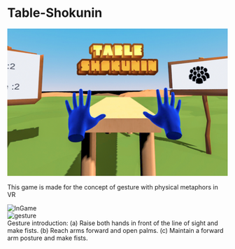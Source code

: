 # Table-Shokunin  
![MainPic](/2.jpg)

This game is made for the concept of gesture with physical metaphors in VR  

![InGame](https://imgur.com/ITKN5R4)  
![gesture](https://imgur.com/jqSeOtg)  
Gesture introduction: (a) Raise both hands in front of the line of sight and make fists. (b) Reach arms forward and open palms. (c) Maintain a forward arm posture and make fists.



